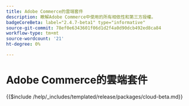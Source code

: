```yaml
---
title: Adobe Commerce的雲端套件
description: 瞭解Adobe Commerce中使用的所有相依性和第三方授權。
badgeCoreBeta: label="2.4.7-beta1" type="informative"
source-git-commit: 78ef0e6343601f06d1d2f4a0d90dcb492ed8ca84
workflow-type: tm+mt
source-wordcount: '21'
ht-degree: 0%

---
```


# Adobe Commerce的雲端套件

{{$include /help/_includes/templated/release/packages/cloud-beta.md}}
